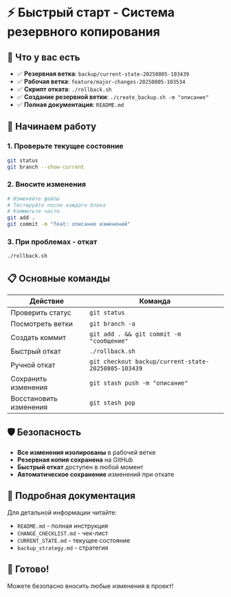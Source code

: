 # ⚡ Быстрый старт - Система резервного копирования

## 🎯 Что у вас есть

- ✅ **Резервная ветка**: `backup/current-state-20250805-103439`
- ✅ **Рабочая ветка**: `feature/major-changes-20250805-103534`
- ✅ **Скрипт отката**: `./rollback.sh`
- ✅ **Создание резервной ветки**: `./create_backup.sh -m "описание"`
- ✅ **Полная документация**: `README.md`

## 🚀 Начинаем работу

### 1. Проверьте текущее состояние
```bash
git status
git branch --show-current
```

### 2. Вносите изменения
```bash
# Изменяйте файлы
# Тестируйте после каждого блока
# Коммитьте часто
git add .
git commit -m "feat: описание изменений"
```

### 3. При проблемах - откат
```bash
./rollback.sh
```

## 📋 Основные команды

| Действие | Команда |
|----------|---------|
| Проверить статус | `git status` |
| Посмотреть ветки | `git branch -a` |
| Создать коммит | `git add . && git commit -m "сообщение"` |
| Быстрый откат | `./rollback.sh` |
| Ручной откат | `git checkout backup/current-state-20250805-103439` |
| Сохранить изменения | `git stash push -m "описание"` |
| Восстановить изменения | `git stash pop` |

## 🛡️ Безопасность

- **Все изменения изолированы** в рабочей ветке
- **Резервная копия сохранена** на GitHub
- **Быстрый откат** доступен в любой момент
- **Автоматическое сохранение** изменений при откате

## 📖 Подробная документация

Для детальной информации читайте:
- `README.md` - полная инструкция
- `CHANGE_CHECKLIST.md` - чек-лист
- `CURRENT_STATE.md` - текущее состояние
- `backup_strategy.md` - стратегия

## 🎉 Готово!

Можете безопасно вносить любые изменения в проект! 